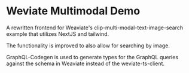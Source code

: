 # Weviate Multimodal Demo

A rewritten frontend for Weaviate's clip-multi-modal-text-image-search example that utilizes NextJS and tailwind.

The functionality is improved to also allow for searching by image.


GraphQL-Codegen is used to generate types for the GraphQL queries against the schema in Weaviate instead of the weviate-ts-client.
